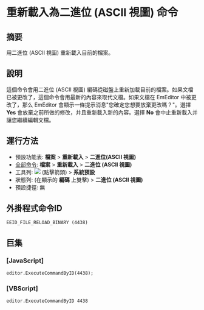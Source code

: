 # 重新載入為二進位 (ASCII 視圖) 命令

## 摘要

用二進位 (ASCII 視圖) 重新載入目前的檔案。

## 說明

這個命令會用二進位 (ASCII 視圖) 編碼從磁盤上重新加載目前的檔案。如果文檔已被更改了，這個命令會用最新的內容來取代文檔。如果文檔在 EmEditor 中被更改了，那么 EmEditor 會顯示一條提示消息"您確定您想要放棄更改嗎？"。選擇 **Yes** 會放棄之前所做的修改，并且重新載入新的內容。選擇 **No** 會中止重新載入并讓您繼續編輯文檔。

## 運行方法

- 預設功能表: **檔案** \> **重新載入** \> **二進位(ASCII 視圖)**
- [全部命令](../tools/all_commands): **檔案** \> **重新載入**
\> **二進位 (ASCII 視圖)**
- 工具列: ![](../../images/reload..png) (點擊箭頭) \> **系統預設**
- 狀態列: (在顯示的 **編碼** 上雙擊) \> **二進位 (ASCII 視圖)**
- 預設捷徑: 無

## 外掛程式命令ID

```
EEID_FILE_RELOAD_BINARY (4438)
```

## 巨集

### \[JavaScript\]

```
editor.ExecuteCommandByID(4438);
```

### \[VBScript\]

```
editor.ExecuteCommandByID 4438
```
